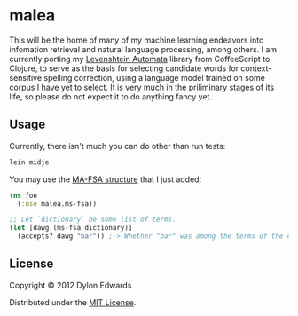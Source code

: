 # malea

This will be the home of many of my machine learning endeavors into infomation
retrieval and natural language processing, among others.  I am currently porting
my [Levenshtein Automata](https://github.com/dylon/levenshtein_automata) library
from CoffeeScript to Clojure, to serve as the basis for selecting candidate
words for context-sensitive spelling correction, using a language model trained
on some corpus I have yet to select.  It is very much in the priliminary stages
of its life, so please do not expect it to do anything fancy yet.

## Usage

Currently, there isn't much you can do other than run tests:

```sh
lein midje
```

You may use the
[MA-FSA structure](https://github.com/dylon/malea/blob/master/src/malea/ma_fsa.clj)
that I just added:
```clojure
(ns foo
  (:use malea.ms-fsa))

;; Let `dictionary` be some list of terms.
(let [dawg (ms-fsa dictionary)]
  (accepts? dawg "bar")) ;-> Whether "bar" was among the terms of the dictionary
```

## License

Copyright © 2012 Dylon Edwards

Distributed under the [MIT License](http://www.opensource.org/licenses/mit-license.php).
